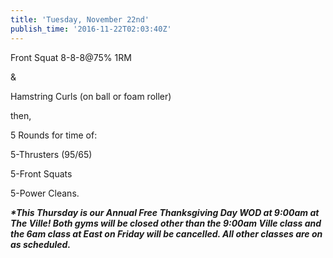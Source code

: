 ```yaml
---
title: 'Tuesday, November 22nd'
publish_time: '2016-11-22T02:03:40Z'
---
```


Front Squat 8-8-8\@75% 1RM

&

Hamstring Curls (on ball or foam roller)

then,

5 Rounds for time of:

5-Thrusters (95/65)

5-Front Squats

5-Power Cleans.

***\*This Thursday is our Annual Free Thanksgiving Day WOD at 9:00am at
The Ville! Both gyms will be closed other than the 9:00am Ville class
and the 6am class at East on Friday will be cancelled. All other classes
are on as scheduled.***
